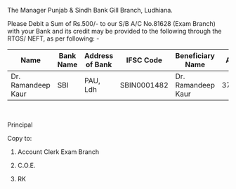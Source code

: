 The Manager
Punjab & Sindh Bank
Gill Branch, Ludhiana.

Please Debit a Sum of Rs.500/-  to our S/B A/C No.81628 (Exam Branch) with your Bank and its credit may be provided to the following through the RTGS/ NEFT, as per following: -

| Name               | Bank Name | Address of Bank | IFSC Code   | Beneficiary Name   | Account No. | PAN        | Amount |
| ------------------ | --------- | --------------- | ----------- | ------------------ | ----------- | ---------- | ------ |
| Dr. Ramandeep Kaur | SBI       | PAU, Ldh        | SBIN0001482 | Dr. Ramandeep Kaur | 37174696572 | EFEPK6690P | 500    |


</br>

Principal

Copy to:

1.	Account Clerk Exam Branch

2.	C.O.E.

3.	RK
 
